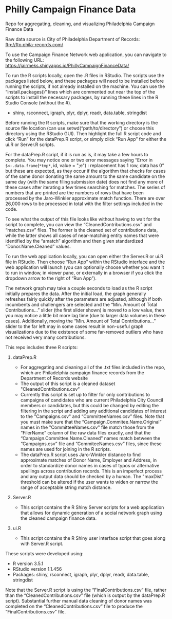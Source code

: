 # Philly Campaign Finance Data

Repo for aggregating, cleaning, and visualizing Philadelphia Campaign Finance Data

Raw data source is City of Philadelphia Department of Records: ftp://ftp.phila-records.com/

To use the Campaign Finance Network web application, you can navigate to the following URL: https://jairmeks.shinyapps.io/PhillyCampaignFinanceData/

To run the R scripts locally, open the .R files in RStudio. The scripts use the packages listed below, and these packages will need to be installed before running the scripts, if not already installed on the machine. You can use the “install.packages()” lines which are commented out near the top of the scripts to install the necessary packages, by running these lines in the R Studio Console (without the #).
- shiny, rsconnect, igraph, plyr, dplyr, readr, data.table, stringdist
	
Before running the R scripts, make sure that the working directory is the source file location (can use setwd(“path/to/directory”) or choose this directory using the RStudio GUI). Then highlight the full R script code and click “Run” for the dataPrep.R script, or simply click “Run App” for either the ui.R or Server.R scripts.

For the dataPrep.R script, if it is run as is, it may take a few hours to complete. You may notice one or two error messages saying “Error in `$<-.data.frame`(`*tmp*`, id, value = ";e") : replacement has 1 row, data has 0” but these are expected, as they occur if the algorithm that checks for cases of the same donor donating the same amount to the same candidate on the same day (with the same filing submission date) does not find any more of these cases after iterating a few times searching for matches. The series of numbers that are printed are the numbers of rows that have been processed by the Jaro-Winkler approximate match function. There are over 26,000 rows to be processed in total with the filter settings included in the code.

To see what the output of this file looks like without having to wait for the script to complete, you can view the “CleanedContributions.csv” and “matches.csv” files. The former is the cleaned set of contributions data, while the latter shows all cases of near-matching entity names that were identified by the “amatch” algorithm and then given standardized “Donor.Name.Cleaned” values.

To run the web application locally, you can open either the Server.R or ui.R file in RStudio. Then choose “Run App” within the RStudio interface and the web application will launch (you can optionally choose whether you want it to run in window, in viewer pane, or externally in a browser if you click the dropdown arrow to the right of “Run App”).

The network graph may take a couple seconds to load as the R script initially prepares the data. After the initial load, the graph generally refreshes fairly quickly after the parameters are adjusted, although if both incumbents and challengers are selected and the “Min. Amount of Total Contributions…” slider (the first slider shown) is moved to a low value, then you may notice a little bit more lag time (due to larger data volumes in these cases). Additionally, moving the “Min. Amount of Total Contributions…” slider to the far left may in some cases result in non-useful graph visualizations due to the existence of some far-removed outliers who have not received very many contributions.

	
This repo includes three R scripts:
1. dataPrep.R
	- For aggregating and cleaning all of the .txt files included in the repo, which are Philadelphia campaign finance records from the Department of Records website
	- The output of this script is a cleaned dataset "CleanedContributions.csv"
	- Currently this script is set up to filter for only contributions to campaigns of candidates who are current Philadelphia City Council members or candidates, but this could be changed by editing the filtering in the script and adding any additional candidates of interest to the "Campaigns.csv" and “CommitteeNames.csv” files. Note that you must make sure that the “Campaign.Commitee.Name.Original” names in the "CommitteeNames.csv" file match those from the “FilerName” column of the raw data files exactly, and that the “Campaign.Committee.Name.Cleaned” names match between the “Campaigns.csv” file and “CommiteeNames.csv” files, since these names are used for joining in the R scripts.
	- The dataPrep.R script uses Jaro-Winkler distance to find approximate matches of Donor Name, Employer and Address, in order to standardize donor names in cases of typos or alternative spellings across contribution records. This is an imperfect process and any output data should be checked by a human. The "maxDist" threshold can be altered if the user wants to widen or narrow the range of acceptable string match distance.


2. Server.R
	- This script contains the R Shiny Server scripts for a web application that allows for dynamic generation of a social network graph using the cleaned campaign finance data.
	
3. ui.R
	- This script contains the R Shiny user interface script that goes along with Server.R script.

These scripts were developed using:
- R version 3.5.1
- RStudio version 1.1.456
- Packages: shiny, rsconnect, igraph, plyr, dplyr, readr, data.table, stringdist

Note that the Server.R script is using the “FinalContributions.csv” file, rather than the “CleanedContributions.csv” file (which is output by the dataPrep.R script). Substantial further manual data cleaning of donor names was completed on the “CleanedContributions.csv” file to produce the “FinalContributions.csv” file.
